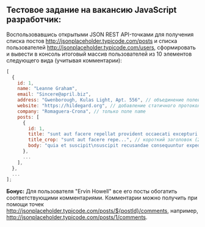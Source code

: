 ##  Тестовое задание на вакансию JavaScript разработчик:

Воспользовавшись открытыми JSON REST API-точками для получения списка постов http://jsonplaceholder.typicode.com/posts и списка пользователей http://jsonplaceholder.typicode.com/users, сформировать и вывести в консоль итоговый массив пользователей из 10 элементов следующего вида (учитывая комментарии):
```JavaScript
[  
  {
    id: 1,
    name: "Leanne Graham",
    email: "Sincere@april.biz",
    address: "Gwenborough, Kulas Light, Apt. 556", // объединение полей city, street, suit
    website: "https://hildegard.org", // добавление статичного протокола "https://" для корректной работы ссылки
    company: "Romaguera-Crona", // только поле name
    posts: [
      {
        id: 1,
        title: "sunt aut facere repellat provident occaecati excepturi optio reprehenderit",
        title_crop: "sunt aut facere repe...", // короткий заголовок (20 символов + троеточие)
        body: "quia et suscipit\nsuscipit recusandae consequuntur expedita et cum\nreprehenderit molestiae ut ut quas totam\nnostrum rerum est autem sunt rem eveniet architecto",
      },
      ...
    ],
  },
  ...
];
```
__Бонус:__
Для пользователя "Ervin Howell" все его посты обогатить соответствующими комментариями. Комментарии можно получить при помощи точек
http://jsonplaceholder.typicode.com/posts/${postId}/comments, например, http://jsonplaceholder.typicode.com/posts/1/comments.
